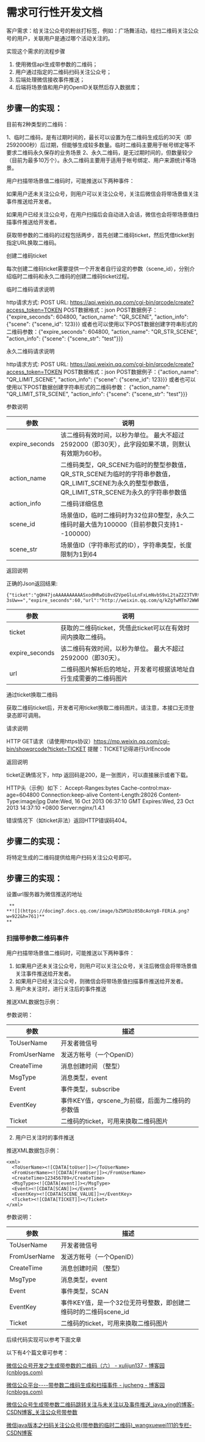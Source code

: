 # 需求可行性开发文档

客户需求：给关注公众号的粉丝打标签，例如：广场舞活动，给扫二维码关注公众号的用户，关联用户是通过哪个活动关注的。

实现这个需求的流程步骤

1. 使用微信api生成带参数的二维码；
2. 用户通过指定的二维码扫码关注公众号；
3. 后端处理微信接收事件推送；
4. 后端将场景值和用户的OpenID关联然后存入数据库；

## 步骤一的实现：

目前有2种类型的二维码：

1、临时二维码，是有过期时间的，最长可以设置为在二维码生成后的30天（即2592000秒）后过期，但能够生成较多数量。临时二维码主要用于帐号绑定等不要求二维码永久保存的业务场景 2、永久二维码，是无过期时间的，但数量较少（目前为最多10万个）。永久二维码主要用于适用于帐号绑定、用户来源统计等场景。

用户扫描带场景值二维码时，可能推送以下两种事件：

如果用户还未关注公众号，则用户可以关注公众号，关注后微信会将带场景值关注事件推送给开发者。

如果用户已经关注公众号，在用户扫描后会自动进入会话，微信也会将带场景值扫描事件推送给开发者。

获取带参数的二维码的过程包括两步，首先创建二维码ticket，然后凭借ticket到指定URL换取二维码。

创建二维码ticket

每次创建二维码ticket需要提供一个开发者自行设定的参数（scene_id），分别介绍临时二维码和永久二维码的创建二维码ticket过程。

临时二维码请求说明

http请求方式: POST URL: https://api.weixin.qq.com/cgi-bin/qrcode/create?access_token=TOKEN POST数据格式：json POST数据例子：{"expire_seconds": 604800, "action_name": "QR_SCENE", "action_info": {"scene": {"scene_id": 123}}} 或者也可以使用以下POST数据创建字符串形式的二维码参数：{"expire_seconds": 604800, "action_name": "QR_STR_SCENE", "action_info": {"scene": {"scene_str": "test"}}}

永久二维码请求说明

http请求方式: POST URL: https://api.weixin.qq.com/cgi-bin/qrcode/create?access_token=TOKEN POST数据格式：json POST数据例子：{"action_name": "QR_LIMIT_SCENE", "action_info": {"scene": {"scene_id": 123}}} 或者也可以使用以下POST数据创建字符串形式的二维码参数： {"action_name": "QR_LIMIT_STR_SCENE", "action_info": {"scene": {"scene_str": "test"}}}

参数说明


| 参数           | 说明                                                                                                                                               |
| ---------------- | ---------------------------------------------------------------------------------------------------------------------------------------------------- |
| expire_seconds | 该二维码有效时间，以秒为单位。 最大不超过2592000（即30天），此字段如果不填，则默认有效期为60秒。                                                   |
| action_name    | 二维码类型，QR_SCENE为临时的整型参数值，QR_STR_SCENE为临时的字符串参数值，QR_LIMIT_SCENE为永久的整型参数值，QR_LIMIT_STR_SCENE为永久的字符串参数值 |
| action_info    | 二维码详细信息                                                                                                                                     |
| scene_id       | 场景值ID，临时二维码时为32位非0整型，永久二维码时最大值为100000（目前参数只支持1--100000）                                                         |
| scene_str      | 场景值ID（字符串形式的ID），字符串类型，长度限制为1到64                                                                                            |

返回说明

正确的Json返回结果:

```
{"ticket":"gQH47joAAAAAAAAAASxodHRwOi8vd2VpeGluLnFxLmNvbS9xL2taZ2Z3TVRtNzJXV1Brb3ZhYmJJAAIEZ23sUwMEmm
3sUw==","expire_seconds":60,"url":"http://weixin.qq.com/q/kZgfwMTm72WWPkovabbI"}
```


| 参数           | 说明                                                               |
| ---------------- | -------------------------------------------------------------------- |
| ticket         | 获取的二维码ticket，凭借此ticket可以在有效时间内换取二维码。       |
| expire_seconds | 该二维码有效时间，以秒为单位。 最大不超过2592000（即30天）。       |
| url            | 二维码图片解析后的地址，开发者可根据该地址自行生成需要的二维码图片 |

通过ticket换取二维码

获取二维码ticket后，开发者可用ticket换取二维码图片。请注意，本接口无须登录态即可调用。

请求说明

HTTP GET请求（请使用https协议）https://mp.weixin.qq.com/cgi-bin/showqrcode?ticket=TICKET 提醒：TICKET记得进行UrlEncode

返回说明

ticket正确情况下，http 返回码是200，是一张图片，可以直接展示或者下载。

HTTP头（示例）如下： Accept-Ranges:bytes Cache-control:max-age=604800 Connection:keep-alive Content-Length:28026 Content-Type:image/jpg Date:Wed, 16 Oct 2013 06:37:10 GMT Expires:Wed, 23 Oct 2013 14:37:10 +0800 Server:nginx/1.4.1

错误情况下（如ticket非法）返回HTTP错误码404。

## 步骤二的实现：

将特定生成的二维码提供给用户扫码关注公众号即可。

## 步骤三的实现：

设置url服务器为微信推送的地址

     **
    **![](https://docimg7.docs.qq.com/image/bZbM1bz85BcAoYg8-FERiA.png?w=922&h=761)**
    **
### 扫描带参数二维码事件

用户扫描带场景值二维码时，可能推送以下两种事件：

1. 如果用户还未关注公众号，则用户可以关注公众号，关注后微信会将带场景值关注事件推送给开发者。
2. 如果用户已经关注公众号，则微信会将带场景值扫描事件推送给开发者。
3. 用户未关注时，进行关注后的事件推送

推送XML数据包示例：

参数说明：


| 参数         | 描述                                            |
| -------------- | ------------------------------------------------- |
| ToUserName   | 开发者微信号                                    |
| FromUserName | 发送方帐号（一个OpenID）                        |
| CreateTime   | 消息创建时间 （整型）                           |
| MsgType      | 消息类型，event                                 |
| Event        | 事件类型，subscribe                             |
| EventKey     | 事件KEY值，qrscene_为前缀，后面为二维码的参数值 |
| Ticket       | 二维码的ticket，可用来换取二维码图片            |

2. 用户已关注时的事件推送

推送XML数据包示例：

```
<xml>
  <ToUserName><![CDATA[toUser]]></ToUserName>
  <FromUserName><![CDATA[FromUser]]></FromUserName>
  <CreateTime>123456789</CreateTime>
  <MsgType><![CDATA[event]]></MsgType>
  <Event><![CDATA[SCAN]]></Event>
  <EventKey><![CDATA[SCENE_VALUE]]></EventKey>
  <Ticket><![CDATA[TICKET]]></Ticket>
</xml> 
```
参数说明：


| 参数         | 描述                                                            |
| -------------- | ----------------------------------------------------------------- |
| ToUserName   | 开发者微信号                                                    |
| FromUserName | 发送方帐号（一个OpenID）                                        |
| CreateTime   | 消息创建时间 （整型）                                           |
| MsgType      | 消息类型，event                                                 |
| Event        | 事件类型，SCAN                                                  |
| EventKey     | 事件KEY值，是一个32位无符号整数，即创建二维码时的二维码scene_id |
| Ticket       | 二维码的ticket，可用来换取二维码图片                            |

后续代码实现可以参考下面文章

以下有4个篇文章可参考：

[微信公众号开发之生成带参数的二维码（六） - xulijun137 - 博客园 (cnblogs.com)](https://www.cnblogs.com/xulijun137/p/12213604.html)

[微信公众平台----带参数二维码生成和扫描事件 - jucheng - 博客园 (cnblogs.com)](https://www.cnblogs.com/jucheng/p/6248746.html)

[微信公众号生成带参数二维码跳转关注与未关注以及事件推送_java_ying的博客-CSDN博客_关注公众号带参数](https://blog.csdn.net/java_ying/article/details/103628988)

[微信java版本之扫码关注公众号(带参数的临时二维码)_wangxuewei111的专栏-CSDN博客](https://blog.csdn.net/wangxuewei111/article/details/44173369)
